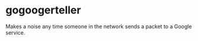 # gogoogerteller
Makes a noise any time someone in the network  sends a packet to a Google service.
